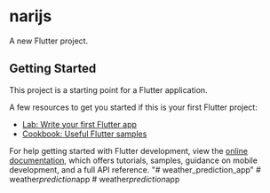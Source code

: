 # narijs

A new Flutter project.

## Getting Started

This project is a starting point for a Flutter application.

A few resources to get you started if this is your first Flutter project:

- [Lab: Write your first Flutter app](https://docs.flutter.dev/get-started/codelab)
- [Cookbook: Useful Flutter samples](https://docs.flutter.dev/cookbook)

For help getting started with Flutter development, view the
[online documentation](https://docs.flutter.dev/), which offers tutorials,
samples, guidance on mobile development, and a full API reference.
"# weather_prediction_app" 
#   w e a t h e r _ p r e d i c t i o n _ a p p  
 #   w e a t h e r _ p r e d i c t i o n _ a p p  
 